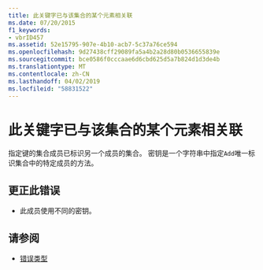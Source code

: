 ```yaml
---
title: 此关键字已与该集合的某个元素相关联
ms.date: 07/20/2015
f1_keywords:
- vbrID457
ms.assetid: 52e15795-907e-4b10-acb7-5c37a76ce594
ms.openlocfilehash: 9d27438cff29089fa5a4b2a28d80b0536655839e
ms.sourcegitcommit: bce0586f0cccaae6d6cbd625d5a7b824d1d3de4b
ms.translationtype: MT
ms.contentlocale: zh-CN
ms.lasthandoff: 04/02/2019
ms.locfileid: "58831522"
---
```

# <a name="this-key-is-already-associated-with-an-element-of-this-collection"></a>此关键字已与该集合的某个元素相关联
指定键的集合成员已标识另一个成员的集合。 密钥是一个字符串中指定`Add`唯一标识集合中的特定成员的方法。  
  
## <a name="to-correct-this-error"></a>更正此错误  
  
-   此成员使用不同的密钥。  
  
## <a name="see-also"></a>请参阅

- [错误类型](../../../visual-basic/programming-guide/language-features/error-types.md)
